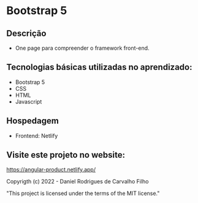 # Bootstrap 5

## Descrição

- One page para compreender o framework front-end.

## Tecnologias básicas utilizadas no aprendizado:

- Bootstrap 5
- CSS
- HTML
- Javascript

## Hospedagem

- Frontend: Netlify

## Visite este projeto no website:

https://angular-product.netlify.app/

Copyrigth (c) 2022 - Daniel Rodrigues de Carvalho Filho

"This project is licensed under the terms of the MIT license."
